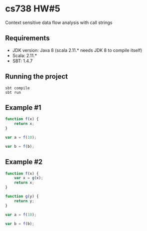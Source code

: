 # cs738 HW#5
Context sensitive data flow analysis with call strings

## Requirements 

- JDK version: Java 8 (scala 2.11.* needs JDK 8 to compile itself)
- Scala: 2.11.*
- SBT: 1.4.7


## Running the project

```
sbt compile
sbt run
```

## Example #1

```javascript
function f(x) {
	return x;
}

var a = f(10);

var b = f(b);
```

## Example #2

```javascript
function f(x) {
	var x = g(x);
	return x;
}

function g(y) { 
	return y;
}

var a = f(10);

var b = f(b);
```
